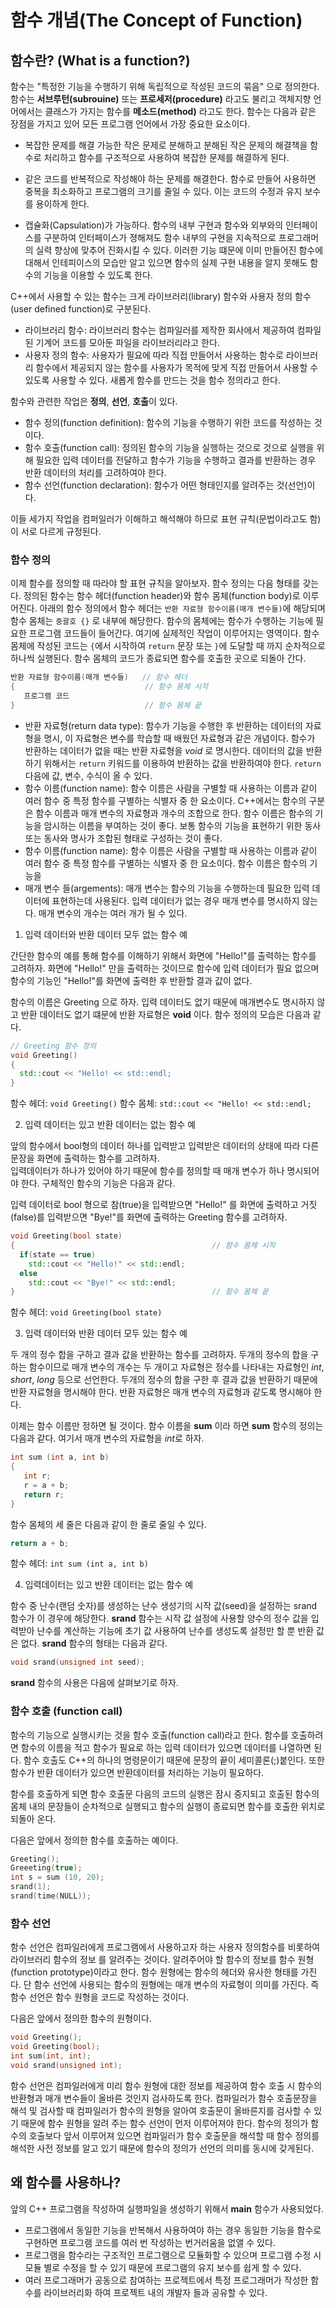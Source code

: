 # 함수 개념(The Concept of Function)

## 함수란? (What is a function?)

함수는 "특정한 기능을 수행하기 위해 독립적으로 작성된 코드의 묶음" 으로 정의한다. 함수는 **서브루턴(subrouine)** 또는 **프로세저(procedure)** 라고도 불리고 객체지향 언어에서는 클래스가 가지는 함수를 **메소드(method)** 라고도 한다. 함수는 다음과 같은 장점을 가지고 있어 모든 프로그램 언어에서 가장 중요한 요소이다.

* 복잡한 문제를 해결 가능한 작은 문제로 분해하고 분해된 작은 문제의 해결책을 함수로 처리하고 함수를 구조적으로 사용하여 복잡한 문제를 해결하게 된다.

* 같은 코드를 반복적으로 작성해야 하는 문제를 해결한다. 함수로 만들어 사용하면 중복을 최소화하고 프로그램의 크기를 줄일 수 있다. 이는 코드의 수정과 유지 보수를 용이하게 한다. 

* 캡슐화(Capsulation)가 가능하다. 함수의 내부 구현과 함수와 외부와의 인터페이스를 구분하여 인터페이스가 졍해져도 함수 내부의 구현을 지속적으로 프로그래머의 실력 향상에 
맞추어 진화시킬 수 있다. 이러한 기능 떄문에 이미 만들어진 함수에 대해서 인테피이스의 모습만 알고 있으면 함수의 실제 구현 내용을 알지 못해도 함수의 기능을 이용할 수 있도록 한다.

C++에서 사용할 수 있는 함수는 크게 라이브러리(library) 함수와 사용자 정의 함수(user defined function)로 구분된다.

   + 라이브러리 함수: 라이브러리 함수는 컴파일러를 제작한 회사에서 제공하여 컴파일된 기계어 코드를 모아둔 파일을 라이브러리라고 한다. 
   + 사용자 정의 함수: 사용자가 필요에 따라 직접 만들어서 사용하는 함수로 라이브러리 함수에서 제공되지 않는 함수를 사용자가 목적에 맞게 직접 만들어서 사용할 수 있도록 사용할 수 있다. 새롭게 함수를 만드는 것을 함수 정의라고 한다.  

함수와 관련한 작업은 **정의**, **선언**, **호출**이 있다. 

* 함수 정의(function definition): 함수의 기능을 수행하기 위한 코드를 작성하는 것이다.
* 함수 호출(function call): 정의된 함수의 기능을 실행하는 것으로 것으로 실행을 위해 필요한 입력 데이터를 전달하고 함수가 기능을 수행하고 결과를 반환하는 경우
반환 데이터의 처리를 고려하여야 한다.
* 함수 선언(function declaration): 함수가 어떤 형태인지를 알려주는 것(선언)이다. 

이들 세가지 작업을 컴퍼일러가 이해하고 해석해야 하므로 표현 규칙(문법이라고도 함)이 서로 다르게 규정된다.

### 함수 정의

이제 함수를 정의할 때 따라야 할 표현 규칙을 알아보자. 함수 정의는 다음 형태를 갖는다. 정의된 함수는 함수 헤더(function header)와 함수 몸체(function body)로 
이루어진다. 아래의 함수 정의에서 함수 헤더는 ```반환 자료형 함수이름(매개 변수들)```에 해당되며 함수 몸체는 ```중괄호 {}``` 로 내부에 해당한다. 함수의 몸체에는 
함수가 수행하는 기능에 필요한 프로그램 코드들이 들어간다. 여기에 실제적인 작업이 이루어지는 영역이다. 함수 몸체에 작성된 코드는 ```{```에서 시작하여 ```return``` 문장 또는 ```}```에 도달할 때 까지 순차적으로 하나씩 실행된다. 함수 몸체의 코드가 종료되면 함수를 호출한 곳으로 되돌아 간다. 

```C++
반환 자료형 함수이름(매개 변수들)   // 함수 헤더
{                             // 함수 몸체 시작
   프로그램 코드 
}                             // 함수 몸체 끝 
```

* 반환 자료형(return data type): 함수가 기능을 수행한 후 반환하는 데이터의 자료형을 명시, 이 자료형은 변수를 학습할 때 배웠던 자료형과 같은 개념이다. 
함수가 반환하는 데이터가 없을 때는 반환 자료형을 *void* 로 명시한다. 데이터의 값을 반환하기 위해서는 ```return```  키워드를 이용하여 반환하는 값을 반환하여야 한다.
```return``` 다음에 값, 변수, 수식이 올 수 있다. 
* 함수 이름(function name): 함수 이름은 사람을 구별할 때 사용하는 이름과 같이 여러 함수 중 특정 함수를 구별하는 식별자 중 한 요소이다. C++에서는 함수의 구분은 함수 이름과 매개 변수의 자료형과 개수의 조합으로 한다. 
함수 이름은 함수의 기능을 암시하는 이름을 부여하는 것이 좋다. 보통 함수의 기능을 표현하기 위한 동사 또는 동사와 명사가 조합된 형태로 구성하는 것이 좋다. 
* 함수 이름(function name): 함수 이름은 사람을 구별할 때 사용하는 이름과 같이 여러 함수 중 특정 함수를 구별하는 식별자 중 한 요소이다. 함수 이름은 함수의 기능을 
* 매개 변수 들(argements): 매개 변수는 함수의 기능을 수행하는데 필요한 입력 데이터에 표현하는데 사용된다. 입력 데이터가 없는 경우 매개 변수를 명시하지 않는다. 매개 변수의 개수는 여러 개가 될 수 있다. 
 

1. 입력 데이터와 반환 데이터 모두 없는 함수 예 

간단한 함수의 예를 통해 함수를 이해하기 위해서 화면에 "Hello!"를 출력하는 함수를 고려하자. 
화면에 "Hello!" 만을 출력하는 것이므로 함수에 입력 데이터가 필요 없으며 함수의 기능인 "Hello!"를 화면에 출력한 후 반환할 결과 값이 없다.

함수의 이름은 Greeting 으로 하자. 입력 데이터도 없기 때문에 매개변수도 명시하지 않고 반환 데이터도 없기 떄문에 반환 자료형은 **void** 이다.
함수 정의의 모습은 다음과 같다.
 
```C++
// Greeting 함수 정의 
void Greeting()
{
  std::cout << "Hello! << std::endl;
}
```
함수 헤더: ```void Greeting()```
함수 몸체: ```std::cout << "Hello! << std::endl;```

2. 입력 데이터는 있고 반환 데이터는 없는 함수 예

앞의 함수에서 bool형의 데이터 하나를 입력받고 입력받은 데이터의 상태에 따라 다른 문장을 화면에 출력하는 함수를 고려하자.  
입력데이터가 하나가 있어야 하기 때문에 함수를 정의할 때 매개 변수가 하나 명시되어야 한다. 구체적인 함수의 기능은 다음과 같다. 

입력 데이터로 bool 형으로 참(true)을 입력받으면 "Hello!" 를 화면에 출력하고 거짓(false)를 입력받으면 "Bye!"를 화면에
출력하는 Greeting 함수를 고려하자.

```C++
void Greeting(bool state)
{                                            // 함수 몸체 시작
  if(state == true) 
    std::cout << "Hello!" << std::endl;
  else 
    std::cout << "Bye!" << std::endl;
}                                            // 함수 몸체 끝
```

함수 헤더: ```void Greeting(bool state)```


3. 입력 데이터와 반환 데이터 모두 있는 함수 예 

두 개의 정수 합을 구하고 결과 값을 반환하는 함수를 고려하자. 
두개의 정수의 합을 구하는 함수이므로 매개 변수의 개수는 두 개이고 자료형은 정수를 나타내는 자료형인 *int*, *short*, *long* 등으로 선언한다.
두개의 정수의 합을 구한 후 결과 값을 반환하기 때문에 반환 자료형을 명시해야 한다. 반환 자료형은 
매개 변수의 자료형과 같도록 명시해야 한다.

이제는 함수 이름만 정하면 될 것이다. 함수 이름을 **sum** 이라 하면 **sum** 함수의 정의는 다음과 같다.
여기서 매개 변수의 자료형을 *int*로 하자.

```C++
int sum (int a, int b)
{
   int r;
   r = a + b;
   return r;
}
```
함수 몸체의 세 줄은 다음과 같이 한 줄로 줄일 수 있다. 

```C++ 
return a + b;
``` 
함수 헤더: ```int sum (int a, int b)```

4. 입력데이터는 있고 반환 데이터는 없는 함수 예 

함수 중 난수(랜덤 숫자)를 생성하는 난수 생성기의 시작 값(seed)을 설정하는 srand 함수가 이 경우에 해당한다. 
**srand** 함수는 시작 값 설정에 사용할 양수의 정수 값을 입력받아 난수를 계산하는 기능에 초기 값 사용하여 난수를 생성도록 설정만 할 뿐 반환 값은 없다. 
**srand** 함수의 형태는 다음과 같다.

```C++
void srand(unsigned int seed);
```
**srand** 함수의 사용은 다음에 살펴보기로 하자.

### 함수 호출 (function call)

함수의 기능으로 실행시키는 것을 함수 호출(function call)라고 한다. 함수를 호출하려면 함수의 이름을 적고 함수가 필요로 하는 입력 데이터가 있으면 
데이터를 나열하면 된다. 함수 호출도 C++의 하나의 명령문이기 때문에 문장의 끝이 세미콜론(;)붙인다. 또한 함수가 반환 데이터가 있으면 반환데이터를 
처리하는 기능이 필요하다. 

함수를 호출하게 되면 함수 호출문 다음의 코드의 실행은 잠시 중지되고 호출된 함수의 몸체 내의 문장들이 순차적으로 실행되고 함수의 실행이 종료되면 
함수를 호출한 위치로 되돌아 온다. 

다음은 앞에서 정의한 함수를 호출하는 예이다. 

```C++
Greeting();
Greeeting(true);
int s = sum (10, 20);
srand(1);
srand(time(NULL));
```

### 함수 선언

함수 선언은 컴파일러에게 프로그램에서 사용하고자 하는 사용자 정의함수를 비롯하여 라이브러리 함수의 정보 를 알려주는 것이다. 
알려주어야 할 함수의 정보를 함수 원형(function prototype)이라고 한다. 함수 원형에는 함수의 헤더와 유사한 형태를 가진다. 단 함수 선언에 사용되는 
함수의 원형에는 매개 변수의 자료형이 의미를 가진다. 즉 함수 선언은 함수 원형을 코드로 작성하는 것이다. 

다음은 앞에서 정의한 함수의 원형이다. 

```C++
void Greeting();
void Greeting(bool);
int sum(int, int);
void srand(unsigned int);
```
함수 선언은 컴파일러에게 미리 함수 원형에 대한 정보를 제공하여 함수 호출 시 함수의 반환형과 매개 변수들이 올바른 것인지 검사하도록 한다. 컴파일러가 함수 호출문장을 
해석 및 검사할 때 컴파일러가 함수의 원형을 알아여 호출문이 올바른지를 검사할 수 있기 때문에 함수 원형을 알려 주는 함수 선언이 먼저 이루어져야 한다. 
함수의 정의가 함수의 호출보다 앞서 이루어져 있으면 컴파일러가 함수 호출문을 해석할 때 함수 정의를 해석한 사전 정보를 알고 있기 때문에 함수의 정의가 선언의 의미를 동시에 갖게된다. 

## 왜 함수를 사용하나?

앞의 C++ 프로그램을 작성하여 실행파일을 생성하기 위해서 **main** 함수가 사용되었다. 

* 프로그램에서 동일한 기능을 반복해서 사용하여야 하는 경우 동일한 기능을 함수로 구현하면 프로그램 코드를 여러 번 작성하는 번거러움을 없앨 수 있다. 
* 프로그램을 함수라는 구조적인 프로그램으로 모듈화할 수 있으며 프로그램 수정 시 모듈 별로 수정을 할 수 있기 때문에 프로그램의 유지 보수를 쉽게 할 수 있다.
* 여러 프로그래머가 공동으로 참여하는 프로젝트에서 특정 프로그래머가 작성한 함수를 라이브러리화 하여 프로젝트 내의 개발자 들과 공유할 수 있다. 




